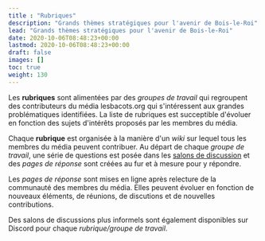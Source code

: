 ```yaml
---
title : "Rubriques"
description: "Grands thèmes stratégiques pour l'avenir de Bois-le-Roi"
lead: "Grands thèmes stratégiques pour l'avenir de Bois-le-Roi"
date: 2020-10-06T08:48:23+00:00
lastmod: 2020-10-06T08:48:23+00:00
draft: false
images: []
toc: true
weight: 130
---
```


Les **rubriques** sont alimentées par des *groupes de travail* qui regroupent des contributeurs du média lesbacots.org qui s'intéressent aux grandes problématiques identifiées.
La liste de rubriques est succeptible d'évoluer en fonction des sujets d'intérêts proposés par les membres du média.

Chaque **rubrique** est organisée à la manière d'un *wiki* sur lequel tous les membres du média peuvent contribuer.
Au départ de chaque *groupe de travail*, une série de questions est posée dans les [salons de discussion](https://www.lesbacots.org/comment_participer/comment_contribuer/discord/) et des *pages de réponse* sont créées au fur et à mesure pour y répondre.

Les *pages de réponse* sont mises en ligne après relecture de la communauté des membres du média.
Elles peuvent évoluer en fonction de nouveaux éléments, de réunions, de discutions et de nouvelles contributions.

Des salons de discussions plus informels sont également disponibles sur Discord pour chaque *rubrique/groupe de travail*.
